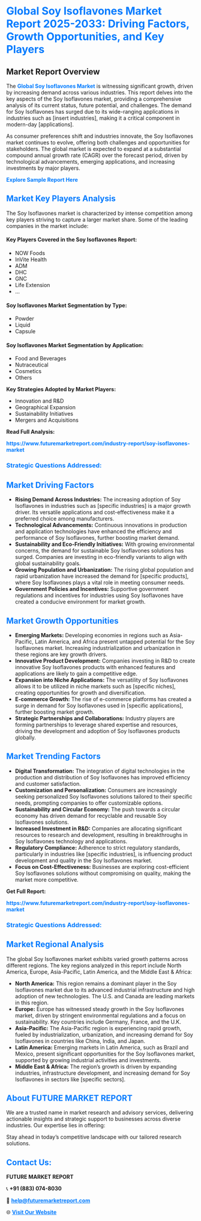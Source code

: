 <h1 style="color: #007BFF;">Global Soy Isoflavones Market Report 2025-2033: Driving Factors, Growth Opportunities, and Key Players</h1>

<section id="overview">
<h2>Market Report Overview</h2>
<p>The <a href="https://www.futuremarketreport.com/industry-report/soy-isoflavones-market" style="color: #007BFF; text-decoration: none;"><strong>Global Soy Isoflavones Market</strong></a> is witnessing significant growth, driven by increasing demand across various industries. This report delves into the key aspects of the Soy Isoflavones market, providing a comprehensive analysis of its current status, future potential, and challenges. The demand for Soy Isoflavones has surged due to its wide-ranging applications in industries such as [insert industries], making it a critical component in modern-day [applications].</p>
<p>As consumer preferences shift and industries innovate, the Soy Isoflavones market continues to evolve, offering both challenges and opportunities for stakeholders. The global market is expected to expand at a substantial compound annual growth rate (CAGR) over the forecast period, driven by technological advancements, emerging applications, and increasing investments by major players.</p>
</section>

<section id="overview">
<p><a href="https://www.futuremarketreport.com/request-sample/reportId=105065" style="color: #007BFF; text-decoration: none;"><strong>Explore Sample Report Here</strong></a></p>
</section>

<section id="key-players">
<h2 style="color: #007BFF;">Market Key Players Analysis</h2>
<p>The Soy Isoflavones market is characterized by intense competition among key players striving to capture a larger market share. Some of the leading companies in the market include:</p>
<h4>Key Players Covered in the Soy Isoflavones Report:</h4>
<ul><li>NOW Foods</li><li>InVite Health</li><li>ADM</li><li>DHC</li><li>GNC</li><li>Life Extension</li><li>...</li></ul>
<h4>Soy Isoflavones Market Segmentation by Type:</h4>
<ul><li>Powder</li><li>Liquid</li><li>Capsule</li></ul>

<h4>Soy Isoflavones Market Segmentation by Application:</h4>
<ul><li>Food and Beverages</li><li>Nutraceutical</li><li>Cosmetics</li><li>Others</li></ul>
<p><strong>Key Strategies Adopted by Market Players:</strong></p>
<ul>
<li>Innovation and R&D</li>
<li>Geographical Expansion</li>
<li>Sustainability Initiatives</li>
<li>Mergers and Acquisitions</li>
</ul>
</section>

<section>
<p><strong>Read Full Analysis: </strong></p><a href="https://www.futuremarketreport.com/industry-report/soy-isoflavones-market" style="color: #007BFF; text-decoration: none;"><strong>https://www.futuremarketreport.com/industry-report/soy-isoflavones-market</strong></a>
<h3 style="color: #007BFF;">Strategic Questions Addressed:</h3>
</section>

<section id="driving-factors">
<h2 style="color: #007BFF;">Market Driving Factors</h2>
<ul>
<li><strong>Rising Demand Across Industries:</strong> The increasing adoption of Soy Isoflavones in industries such as [specific industries] is a major growth driver. Its versatile applications and cost-effectiveness make it a preferred choice among manufacturers.</li>
<li><strong>Technological Advancements:</strong> Continuous innovations in production and application technologies have enhanced the efficiency and performance of Soy Isoflavones, further boosting market demand.</li>
<li><strong>Sustainability and Eco-Friendly Initiatives:</strong> With growing environmental concerns, the demand for sustainable Soy Isoflavones solutions has surged. Companies are investing in eco-friendly variants to align with global sustainability goals.</li>
<li><strong>Growing Population and Urbanization:</strong> The rising global population and rapid urbanization have increased the demand for [specific products], where Soy Isoflavones plays a vital role in meeting consumer needs.</li>
<li><strong>Government Policies and Incentives:</strong> Supportive government regulations and incentives for industries using Soy Isoflavones have created a conducive environment for market growth.</li>
</ul>
</section>

<section id="growth-opportunities">
<h2 style="color: #007BFF;">Market Growth Opportunities</h2>
<ul>
<li><strong>Emerging Markets:</strong> Developing economies in regions such as Asia-Pacific, Latin America, and Africa present untapped potential for the Soy Isoflavones market. Increasing industrialization and urbanization in these regions are key growth drivers.</li>
<li><strong>Innovative Product Development:</strong> Companies investing in R&D to create innovative Soy Isoflavones products with enhanced features and applications are likely to gain a competitive edge.</li>
<li><strong>Expansion into Niche Applications:</strong> The versatility of Soy Isoflavones allows it to be utilized in niche markets such as [specific niches], creating opportunities for growth and diversification.</li>
<li><strong>E-commerce Growth:</strong> The rise of e-commerce platforms has created a surge in demand for Soy Isoflavones used in [specific applications], further boosting market growth.</li>
<li><strong>Strategic Partnerships and Collaborations:</strong> Industry players are forming partnerships to leverage shared expertise and resources, driving the development and adoption of Soy Isoflavones products globally.</li>
</ul>
</section>

<section id="trending-factors">
<h2 style="color: #007BFF;">Market Trending Factors</h2>
<ul>
<li><strong>Digital Transformation:</strong> The integration of digital technologies in the production and distribution of Soy Isoflavones has improved efficiency and customer satisfaction.</li>
<li><strong>Customization and Personalization:</strong> Consumers are increasingly seeking personalized Soy Isoflavones solutions tailored to their specific needs, prompting companies to offer customizable options.</li>
<li><strong>Sustainability and Circular Economy:</strong> The push towards a circular economy has driven demand for recyclable and reusable Soy Isoflavones solutions.</li>
<li><strong>Increased Investment in R&D:</strong> Companies are allocating significant resources to research and development, resulting in breakthroughs in Soy Isoflavones technology and applications.</li>
<li><strong>Regulatory Compliance:</strong> Adherence to strict regulatory standards, particularly in industries like [specific industries], is influencing product development and quality in the Soy Isoflavones market.</li>
<li><strong>Focus on Cost-Effectiveness:</strong> Businesses are exploring cost-efficient Soy Isoflavones solutions without compromising on quality, making the market more competitive.</li>
</ul>
</section>

<section>
<p><strong>Get Full Report: </strong></p><a href="https://www.futuremarketreport.com/industry-report/soy-isoflavones-market" style="color: #007BFF; text-decoration: none;"><strong>https://www.futuremarketreport.com/industry-report/soy-isoflavones-market</strong></a>
<h3 style="color: #007BFF;">Strategic Questions Addressed:</h3>
</section>


<section id="regional-analysis">
<h2 style="color: #007BFF;">Market Regional Analysis</h2>
<p>The global Soy Isoflavones market exhibits varied growth patterns across different regions. The key regions analyzed in this report include North America, Europe, Asia-Pacific, Latin America, and the Middle East & Africa:</p>
<ul>
<li><strong>North America:</strong> This region remains a dominant player in the Soy Isoflavones market due to its advanced industrial infrastructure and high adoption of new technologies. The U.S. and Canada are leading markets in this region.</li>
<li><strong>Europe:</strong> Europe has witnessed steady growth in the Soy Isoflavones market, driven by stringent environmental regulations and a focus on sustainability. Key countries include Germany, France, and the U.K.</li>
<li><strong>Asia-Pacific:</strong> The Asia-Pacific region is experiencing rapid growth, fueled by industrialization, urbanization, and increasing demand for Soy Isoflavones in countries like China, India, and Japan.</li>
<li><strong>Latin America:</strong> Emerging markets in Latin America, such as Brazil and Mexico, present significant opportunities for the Soy Isoflavones market, supported by growing industrial activities and investments.</li>
<li><strong>Middle East & Africa:</strong> The region’s growth is driven by expanding industries, infrastructure development, and increasing demand for Soy Isoflavones in sectors like [specific sectors].</li>
</ul>
</section>

<footer>
<h2 style="color: #007BFF;">About FUTURE MARKET REPORT</h2>
<p>We are a trusted name in market research and advisory services, delivering actionable insights and strategic support to businesses across diverse industries. Our expertise lies in offering:</p>

<p>Stay ahead in today’s competitive landscape with our tailored research solutions.</p>

<h2 style="color: #007BFF;">Contact Us:</h2>
<p><strong>FUTURE MARKET REPORT</strong></p>
<p>📞 <strong>+91 (883) 074-8030</strong></p>
<p>📧 <strong><a href="mailto:help@futuremarketreport.com" style="color: #007BFF;">help@futuremarketreport.com</a></strong></p>
<p>🌐 <strong><a href="https://www.futuremarketreport.com/" style="color: #007BFF;">Visit Our Website</a></strong></p>
</footer>